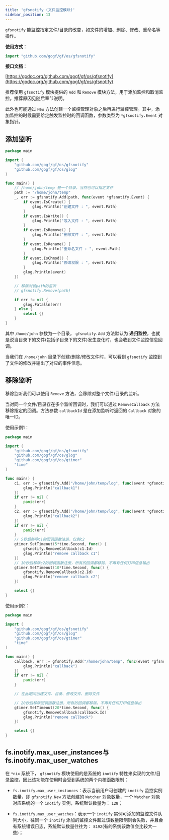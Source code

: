```yaml
---
title: 'gfsnotify (文件监控模块)'
sidebar_position: 13
---
```


`gfsnotify` 能监控指定文件/目录的改变，如文件的增加、删除、修改、重命名等操作。

**使用方式**：

```  go
import "github.com/gogf/gf/os/gfsnotify"

```

**接口文档**：

[https://godoc.org/github.com/gogf/gf/os/gfsnotify](https://godoc.org/github.com/gogf/gf/os/gfsnotify)

推荐使用 `gfsnotify` 模块提供的 `Add` 和 `Remove` 模块方法，用于添加监控和取消监控。推荐原因见随后章节说明。

此外也可能通过 `New` 方法创建一个监控管理对象之后再进行监控管理。其中，添加监控的时候需要给定触发监控时的回调函数，参数类型为 `*gfsnotify.Event` 对象指针。

## 添加监听

```  go
package main

import (
    "github.com/gogf/gf/os/gfsnotify"
    "github.com/gogf/gf/os/glog"
)

func main() {
    // /home/john/temp 是一个目录，当然也可以指定文件
    path := "/home/john/temp"
    _, err := gfsnotify.Add(path, func(event *gfsnotify.Event) {
        if event.IsCreate() {
            glog.Println("创建文件 : ", event.Path)
        }
        if event.IsWrite() {
            glog.Println("写入文件 : ", event.Path)
        }
        if event.IsRemove() {
            glog.Println("删除文件 : ", event.Path)
        }
        if event.IsRename() {
            glog.Println("重命名文件 : ", event.Path)
        }
        if event.IsChmod() {
            glog.Println("修改权限 : ", event.Path)
        }
        glog.Println(event)
    })

    // 移除对该path的监听
    // gfsnotify.Remove(path)

    if err != nil {
        glog.Fatalln(err)
    } else {
        select {}
    }
}

```

其中 `/home/john` 参数为一个目录， `gfsnotify.Add` 方法默认为 **递归监控**，也就是说当目录下的文件(包括子目录下的文件)发生变化时，也会收到文件监控信息回调。

当我们在 `/home/john` 目录下创建/删除/修改文件时，可以看到 `gfsnotify` 监控到了文件的修改并输出了对应的事件信息。

## 移除监听

移除监听我们可以使用 `Remove` 方法，会移除对整个文件/目录的监听。

当对同一个文件/目录存在多个监听回调时，我们可以通过 `RemoveCallback` 方法移除指定的回调。方法参数 `callbackId` 是在添加监听时返回的 `Callback` 对象的唯一ID。

使用示例1：

```  go
package main

import (
    "github.com/gogf/gf/os/gfsnotify"
    "github.com/gogf/gf/os/glog"
    "github.com/gogf/gf/os/gtimer"
    "time"
)

func main() {
    c1, err := gfsnotify.Add("/home/john/temp/log", func(event *gfsnotify.Event) {
        glog.Println("callback1")
    })
    if err != nil {
        panic(err)
    }
    c2, err := gfsnotify.Add("/home/john/temp/log", func(event *gfsnotify.Event) {
        glog.Println("callback2")
    })
    if err != nil {
        panic(err)
    }
    // 5秒后移除c1的回调函数注册，仅剩c2
    gtimer.SetTimeout(5*time.Second, func() {
        gfsnotify.RemoveCallback(c1.Id)
        glog.Println("remove callback c1")
    })
    // 10秒后移除c2的回调函数注册，所有的回调都移除，不再有任何打印信息输出
    gtimer.SetTimeout(10*time.Second, func() {
        gfsnotify.RemoveCallback(c2.Id)
        glog.Println("remove callback c2")
    })

    select {}
}

```

使用示例2：

```  go
package main

import (
    "github.com/gogf/gf/os/gfsnotify"
    "github.com/gogf/gf/os/glog"
    "github.com/gogf/gf/os/gtimer"
    "time"
)

func main() {
    callback, err := gfsnotify.Add("/home/john/temp", func(event *gfsnotify.Event) {
        glog.Println("callback")
    })
    if err != nil {
        panic(err)
    }

    // 在此期间创建文件、目录、修改文件、删除文件

    // 20秒后移除回调函数注册，所有的回调都移除，不再有任何打印信息输出
    gtimer.SetTimeout(20*time.Second, func() {
        gfsnotify.RemoveCallback(callback.Id)
        glog.Println("remove callback")
    })

    select {}
}

```

## fs.inotify.max\_user\_instances与fs.inotify.max\_user\_watches

在 `*nix` 系统下， `gfsnotify` 模块使用的是系统的 `inotify` 特性来实现的文件/目录监控，因此该功能在使用时会受到系统的两个内核函数限制：

- `fs.inotify.max_user_instances`：表示当前用户可创建的 `inotify` 监控实例数量，即 `gfsnotify.New` 方法创建的 `Watcher` 对象数量，一个 `Watcher` 对象对应系统的一个 `inotify` 实例，系统默认数量为： `128`；

- `fs.inotify.max_user_watches`：表示一个 `inotify` 实例可添加的监控文件队列大小，往同一个 `inotify` 添加的监控文件超过该数量限制则会失败，并且会有系统错误日志，系统默认数量往往为： `8192`(有的系统该数值会比较大一些)；